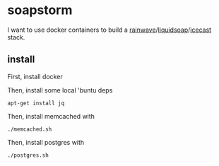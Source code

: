 # soapstorm
I want to use docker containers to build a [rainwave](https://github.com/rmcauley/rainwave)/[liquidsoap](http://savonet.sourceforge.net/)/[icecast](http://icecast.org/) stack.

## install

First, install docker

Then, install some local 'buntu deps

    apt-get install jq

Then, install memcached with

    ./memcached.sh

Then, install postgres with

    ./postgres.sh
